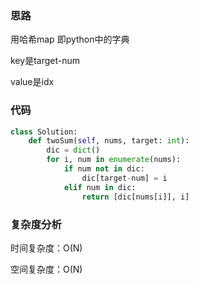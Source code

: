 ### 思路

用哈希map 即python中的字典

key是target-num

value是idx

### 代码

~~~python
class Solution:
    def twoSum(self, nums, target: int):
        dic = dict()
        for i, num in enumerate(nums):
            if num not in dic:
                dic[target-num] = i
            elif num in dic:
                return [dic[nums[i]], i]
~~~

### 复杂度分析

时间复杂度：O(N)

空间复杂度：O(N)

